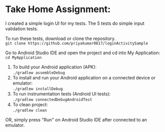 # Take Home Assignment:  
I created a simple login UI for my tests. The 5 tests do simple input validation tests.  

To run these tests, download or clone the repository.   
` git clone https://github.com/priyakumar0817/loginActivitySample `

Go to Android Studio IDE and open the project and cd into My Application:   
`cd MyApplication`

1. To build your Android application (APK):  
` ./gradlew assembleDebug `
2. To install and run your Android application on a connected device or emulator:  
`./gradlew installDebug`
3. To run instrumentation tests (Android UI tests):  
`./gradlew connectedDebugAndroidTest `
4. To clean project:  
`./gradlew clean`

OR, simply press "Run" on Android Studio IDE after connected to an emulator. 

